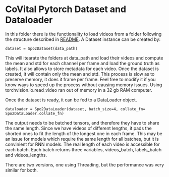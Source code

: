# CoVital Pytorch Dataset and Dataloader

In this folder there is the functionality to load videos from a folder following the structure described in [README](../sample_data/README.md).
A Dataset instance can be created by:
```  
dataset = Spo2Dataset(data_path)
```  
This will itearate the folders at data_path and load their videos and compute the mean and std for each channel per frame and load the ground truth as labels. It also allows to store metadata for each video. Once the dataset is created, it will contain only the mean and std. This process is slow as to preserve memory, it does it frame per frame. Feel free to modify it if you know ways to speed up the process without causing memory issues. Using torchvision.io.read_video ran out of memory in a 32 gb RAM computer. 

Once the dataset is ready, it can be fed to a DataLoader object.

```  
dataloader = Spo2DataLoader(dataset, batch_size=4, collate_fn= Spo2DataLoader.collate_fn)
```  

The output needs to be batched tensors, and therefore they have to share the same length. Since we have videos of different lengths, it pads the shorted ones to fit the length of the longest one in each frame. This may be an issue for models which require the same length for all batches, but it is convinient for RNN models. The real length of each video is accessible for each batch. Each batch returns three variables, videos_batch, labels_batch and videos_lengths.

There are two versions, one using Threading, but the performance was very similar for both.
